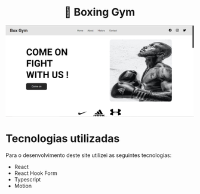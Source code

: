 <h1 align="center">🥊 Boxing Gym</h1>

<div align="center">
<img src=".github/box-gym-1.png" />
</div>

<!-- <div align="center">
<a href="https://gym-app-mocha.vercel.app/" target="_blank">clique para visitar o projeto</a>
</div> -->


<h1>Tecnologias utilizadas</h1>
<p>Para o desenvolvimento deste site utilizei as seguintes tecnologias:</p>
<ul>
<li>React</li>
<li>React Hook Form</li>
<li>Typescript</li>
<li>Motion</li>
</ul>